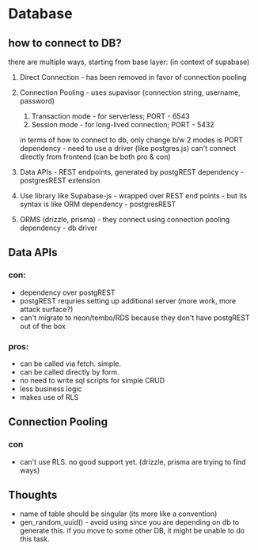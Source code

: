 # Database

## how to connect to DB?

there are multiple ways, starting from base layer: (in context of supabase)

1. Direct Connection - has been removed in favor of connection pooling
2. Connection Pooling - uses supavisor (connection string, username, password)

   1. Transaction mode - for serverless; PORT - 6543
   2. Session mode - for long-lived connection; PORT - 5432

   in terms of how to connect to db, only change b/w 2 modes is PORT
   dependency - need to use a driver (like postgres.js)
   can't connect directly from frontend (can be both pro & con)

3. Data APIs - REST endpoints, generated by postgREST
   dependency - postgresREST extension

4. Use library like Supabase-js - wrapped over REST end points - but its syntax is like ORM
   dependency - postgresREST

5. ORMS (drizzle, prisma) - they connect using connection pooling
   dependency - db driver

## Data APIs

### con:

- dependency over postgREST
- postgREST requries setting up additional server (more work, more attack surface?)
- can't migrate to neon/tembo/RDS because they don't have postgREST out of the box

### pros:

- can be called via fetch. simple.
- can be called directly by form.
- no need to write sql scripts for simple CRUD
- less business logic
- makes use of RLS

## Connection Pooling

### con

- can't use RLS. no good support yet. (drizzle, prisma are trying to find ways)

## Thoughts

- name of table should be singular (its more like a convention)
- gen_random_uuid() - avoid using since you are depending on db to generate this. if you move to some other DB, it might be unable to do this task.
